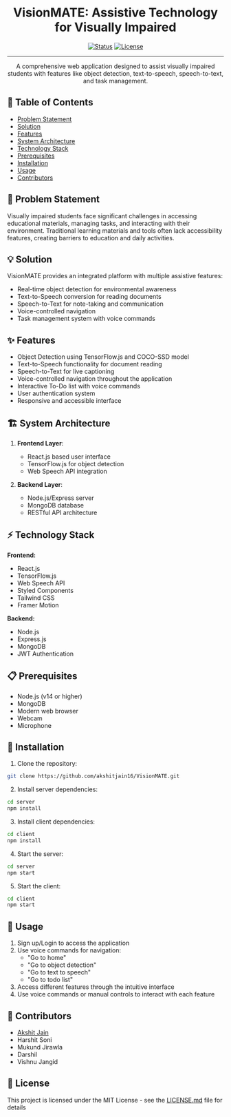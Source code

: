 <h1 align="center">VisionMATE: Assistive Technology for Visually Impaired</h1>

<div align="center">

[![Status](https://img.shields.io/badge/status-active-success.svg)]()
[![License](https://img.shields.io/badge/license-MIT-blue.svg)](LICENSE.md)

</div>

---

<p align="center">
A comprehensive web application designed to assist visually impaired students with features like object detection, text-to-speech, speech-to-text, and task management.
</p>

## 📝 Table of Contents

- [Problem Statement](#problem_statement)
- [Solution](#solution)
- [Features](#features)
- [System Architecture](#architecture)
- [Technology Stack](#tech_stack)
- [Prerequisites](#prerequisites)
- [Installation](#installation)
- [Usage](#usage)
- [Contributors](#contributors)

## 🧐 Problem Statement <a name="problem_statement"></a>

Visually impaired students face significant challenges in accessing educational materials, managing tasks, and interacting with their environment. Traditional learning materials and tools often lack accessibility features, creating barriers to education and daily activities.

## 💡 Solution <a name="solution"></a>

VisionMATE provides an integrated platform with multiple assistive features:
- Real-time object detection for environmental awareness
- Text-to-Speech conversion for reading documents
- Speech-to-Text for note-taking and communication
- Voice-controlled navigation
- Task management system with voice commands

## ✨ Features <a name="features"></a>

- Object Detection using TensorFlow.js and COCO-SSD model
- Text-to-Speech functionality for document reading
- Speech-to-Text for live captioning
- Voice-controlled navigation throughout the application
- Interactive To-Do list with voice commands
- User authentication system
- Responsive and accessible interface

## 🏗 System Architecture <a name="architecture"></a>

1. **Frontend Layer**: 
   - React.js based user interface
   - TensorFlow.js for object detection
   - Web Speech API integration
   
2. **Backend Layer**: 
   - Node.js/Express server
   - MongoDB database
   - RESTful API architecture

## ⚡ Technology Stack <a name="tech_stack"></a>

**Frontend:**
- React.js
- TensorFlow.js
- Web Speech API
- Styled Components
- Tailwind CSS
- Framer Motion

**Backend:**
- Node.js
- Express.js
- MongoDB
- JWT Authentication

## 📋 Prerequisites <a name="prerequisites"></a>

- Node.js (v14 or higher)
- MongoDB
- Modern web browser
- Webcam
- Microphone

## 🔧 Installation <a name="installation"></a>

1. Clone the repository:
```bash
git clone https://github.com/akshitjain16/VisionMATE.git
```

2. Install server dependencies:
```bash
cd server
npm install
```

3. Install client dependencies:
```bash
cd client
npm install
```

4. Start the server:
```bash
cd server
npm start
```

5. Start the client:
```bash
cd client
npm start
```

## 🎈 Usage <a name="usage"></a>

1. Sign up/Login to access the application
2. Use voice commands for navigation:
   - "Go to home"
   - "Go to object detection"
   - "Go to text to speech"
   - "Go to todo list"
3. Access different features through the intuitive interface
4. Use voice commands or manual controls to interact with each feature

## 👥 Contributors <a name="contributors"></a>

- [Akshit Jain](https://github.com/akshitjain16)
- Harshit Soni
- Mukund Jirawla
- Darshil
- Vishnu Jangid

## 📝 License

This project is licensed under the MIT License - see the [LICENSE.md](LICENSE.md) file for details
